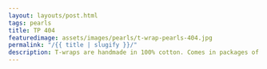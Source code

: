 ```yaml
---
layout: layouts/post.html
tags: pearls
title: TP 404
featuredimage: assets/images/pearls/t-wrap-pearls-404.jpg
permalink: "/{{ title | slugify }}/"
description: T-wraps are handmade in 100% cotton. Comes in packages of 10 pieces of the same design. Probably the worlds best commercial for any Fun Park.
---
```

